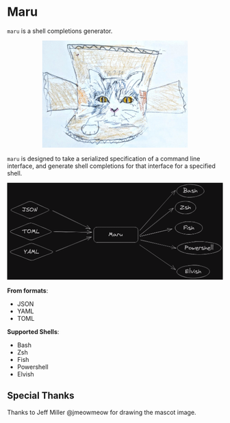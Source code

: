 # Maru

`maru` is a shell completions generator.

<p align="center">
<img height="250" src="/assets/maru-mascot.jpg" alt="Mascot Image"/>
</p>

`maru` is designed to take a serialized specification of a command line interface, and generate shell completions for that interface for a specified shell.

![Formats Interchange Diagram](/assets/maru-formats-diagram.png)

**From formats**:

- JSON
- YAML
- TOML

**Supported Shells**:

- Bash
- Zsh
- Fish
- Powershell
- Elvish

## Special Thanks

Thanks to Jeff Miller @jmeowmeow for drawing the mascot image.
